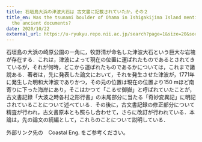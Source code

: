 ```yaml
---
title: 石垣島大浜の津波大石は 古文書に記載されていたか，その２
title_en: Was the tsunami boulder of Ohama in Ishigakijima Island mentioned in
  the ancient documents?
date: 2020/10/22
external_url: https://u-ryukyu.repo.nii.ac.jp/search?page=1&size=20&sort=-createdate&search_type=2&q=1657698443681&timestamp=1658722077.3386552
---
```

石垣島の大浜の崎原公園の一角に，牧野清が命名した津波大石という巨大な岩塊が存在する．これは，津波によって現在の位置に運ばれたものであるとされてきているが，それが何時，どこから運ばれたものであるかについては，これまで諸説ある．著者は，先に発表した論文において，それを発生させた津波が，1771年に発生した明和大津波でありかつ，その元の位置は現在の位置より150 mほど南寄りに下った海岸にあり，そこはかつて「こるせ御嶽」と呼ばれていたことが，古文書記録「大波之時各村之形行書」の末尾部分に当たる「奇妙変異記」に明記されていることについて述べている．その後に，古文書記録の修正部分について精査が行われ，古文書原本とも照らし合わせて，さらに改訂が行われている．本論は，先の論文の続編として，これらのことについて説明している．

外部リンク先の　Coastal Eng. をご参考ください。
